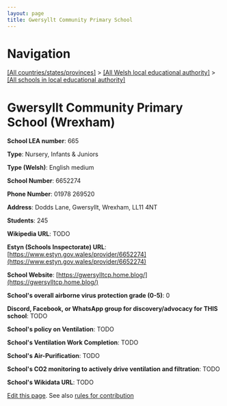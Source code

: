 ```yaml
---
layout: page
title: Gwersyllt Community Primary School
---
```

# Navigation

[[All countries/states/provinces]](../../..) > [[All Welsh local educational authority]](../..) > [[All schools in local educational authority]](..)

# Gwersyllt Community Primary School (Wrexham)

**School LEA number**: 665

**Type**: Nursery, Infants & Juniors

**Type (Welsh)**: English medium

**School Number**: 6652274

**Phone Number**: 01978 269520

**Address**: Dodds Lane, Gwersyllt, Wrexham, LL11 4NT

**Students**: 245

**Wikipedia URL**: TODO

**Estyn (Schools Inspectorate) URL**: [https://www.estyn.gov.wales/provider/6652274](https://www.estyn.gov.wales/provider/6652274)

**School Website**: [https://gwersylltcp.home.blog/](https://gwersylltcp.home.blog/)

**School's overall airborne virus protection grade (0-5)**: 0

**Discord, Facebook, or WhatsApp group for discovery/advocacy for THIS school**: TODO

**School's policy on Ventilation**: TODO

**School's Ventilation Work Completion**: TODO

**School's Air-Purification**: TODO

**School's CO2 monitoring to actively drive ventilation and filtration**: TODO

**School's Wikidata URL**: TODO




[Edit this page](https://github.com/VentilationProject/Wales/edit/prif/./Wrexham/Gwersyllt_Community_Primary_School.md). See also [rules for contribution](../../../contribution-rules/)